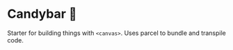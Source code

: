 # Candybar 🍫

Starter for building things with `<canvas>`. Uses parcel to bundle and transpile code.
